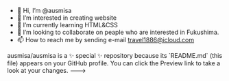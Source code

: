 - 👋 Hi, I’m @ausmisa
- 👀 I’m interested in creating website
- 🌱 I’m currently learning HTML&CSS
- 💞️ I’m looking to collaborate on peaple who are interested in Fukushima.
- 📫 How to reach me by sending e-mail travel1886@icloud.com

<!doctype html>
<html lang="ja">
  <head>
     <meata charset="UTF-8">
ausmisa/ausmisa is a ✨ special ✨ repository because its `README.md` (this file) appears on your GitHub profile.
You can click the Preview link to take a look at your changes.
--->
